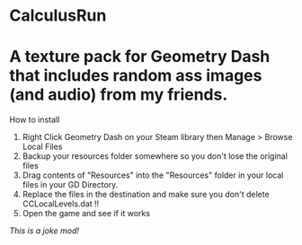 # CalculusRun
# A texture pack for Geometry Dash that includes random ass images (and audio) from my friends.

How to install
1. Right Click Geometry Dash on your Steam library then Manage > Browse Local Files
2. Backup your resources folder somewhere so you don't lose the original files
3. Drag contents of "Resources" into the "Resources" folder in your local files in your GD Directory.
4. Replace the files in the destination and make sure you don't delete CCLocalLevels.dat !!
5. Open the game and see if it works

*This is a joke mod!*
